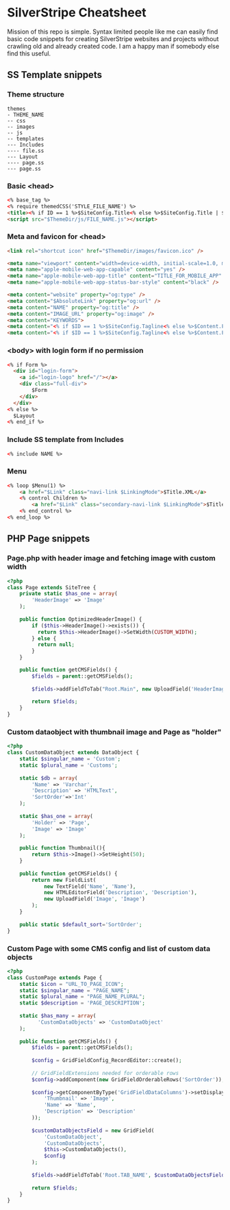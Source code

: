 # SilverStripe Cheatsheet
Mission of this repo is simple. Syntax limited people like me can easily find basic code snippets for creating SilverStripe websites and projects without crawling old and already created code. I am a happy man if somebody else find this useful.

## SS Template snippets
### Theme structure
```
themes
- THEME_NAME
-- css
-- images
-- js
-- templates
--- Includes
---- file.ss
--- Layout
---- page.ss
--- page.ss
```

### Basic \<head>
```html
<% base_tag %>
<% require themedCSS('STYLE_FILE_NAME') %>
<title><% if ID == 1 %>$SiteConfig.Title<% else %>$SiteConfig.Title | $Title<% end_if %></title>
<script src="$ThemeDir/js/FILE_NAME.js"></script>
```

### Meta and favicon for \<head>
```html
<link rel="shortcut icon" href="$ThemeDir/images/favicon.ico" />

<meta name="viewport" content="width=device-width, initial-scale=1.0, maximum-scale=1.0, user-scalable=0">
<meta name="apple-mobile-web-app-capable" content="yes" />
<meta name="apple-mobile-web-app-title" content="TITLE_FOR_MOBILE_APP" />
<meta name="apple-mobile-web-app-status-bar-style" content="black" />

<meta content="website" property="og:type" />
<meta content="$AbsoluteLink" property="og:url" />
<meta content="NAME" property="og:title" />
<meta content="IMAGE_URL" property="og:image" />
<meta content="KEYWORDS">
<meta content="<% if $ID == 1 %>$SiteConfig.Tagline<% else %>$Content.FirstParagraph<% end_if %>" property="og:description" />
<meta content="<% if $ID == 1 %>$SiteConfig.Tagline<% else %>$Content.FirstParagraph<% end_if %>" name="Description" />
```

### \<body> with login form if no permission
```html
<% if Form %>
  <div id="login-form">
  	<a id="login-logo" href="/"></a>
  	<div class="full-div">
  		$Form
  	</div>
  </div>
<% else %>
  $Layout
<% end_if %>
```

### Include SS template from Includes
```html
<% include NAME %>
```

### Menu
```html
<% loop $Menu(1) %>
    <a href="$Link" class="navi-link $LinkingMode">$Title.XML</a>
    <% control Children %>
        <a href="$Link" class="secondary-navi-link $LinkingMode">$Title.XML</a>
    <% end_control %>
<% end_loop %>
```

## PHP Page snippets
### Page.php with header image and fetching image with custom width
```php
<?php
class Page extends SiteTree {
	private static $has_one = array(
		'HeaderImage' => 'Image'
	);
	
	public function OptimizedHeaderImage() {
		if ($this->HeaderImage()->exists()) {
		  return $this->HeaderImage()->SetWidth(CUSTOM_WIDTH);
		} else {
		  return null;
		}
	}

	public function getCMSFields() {
		$fields = parent::getCMSFields();
		
		$fields->addFieldToTab("Root.Main", new UploadField('HeaderImage', 'Header Image'), "Content");
		
		return $fields;
	}
}
```

### Custom dataobject with thumbnail image and Page as "holder"
```php
<?php
class CustomDataObject extends DataObject {
    static $singular_name = 'Custom';
    static $plural_name = 'Customs';
    
    static $db = array(
        'Name' => 'Varchar',
        'Description' => 'HTMLText',
        'SortOrder'=>'Int'
    );
    
    static $has_one = array(
        'Holder' => 'Page',
        'Image' => 'Image'
    );
    
    public function Thumbnail(){ 
        return $this->Image()->SetHeight(50); 
    }
    
    public function getCMSFields() {
        return new FieldList(
            new TextField('Name', 'Name'),
            new HTMLEditorField('Description', 'Description'),
            new UploadField('Image', 'Image')
        );
    }
    
    public static $default_sort='SortOrder';
}
```

### Custom Page with some CMS config and list of custom data objects
```php
<?php
class CustomPage extends Page {
    static $icon = "URL_TO_PAGE_ICON";
    static $singular_name = "PAGE_NAME";
    static $plural_name = "PAGE_NAME_PLURAL";
    static $description = 'PAGE_DESCRIPTION'; 
    
    static $has_many = array(
		  'CustomDataObjects' => 'CustomDataObject'
    );
    
    public function getCMSFields() {
        $fields = parent::getCMSFields();
        
        $config = GridFieldConfig_RecordEditor::create();
        
        // GridFieldExtensions needed for orderable rows
        $config->addComponent(new GridFieldOrderableRows('SortOrder'));
        
        $config->getComponentByType('GridFieldDataColumns')->setDisplayFields(array(
			'Thumbnail' => 'Image',
            'Name' => 'Name',
			'Description' => 'Description'
        ));
		
        $customDataObjectsField = new GridField(
            'CustomDataObject',
            'CustomDataObjects',
            $this->CustomDataObjects(),
            $config
        );
        
        $fields->addFieldToTab('Root.TAB_NAME', $customDataObjectsField); 
        
        return $fields;
    }
}
```
